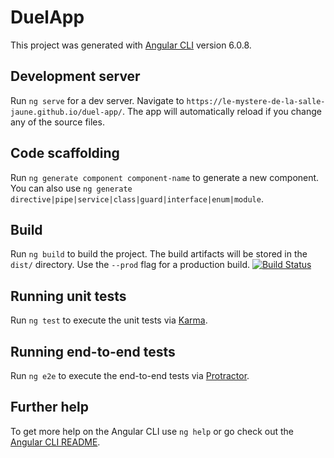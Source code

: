 # DuelApp

This project was generated with [Angular CLI](https://github.com/angular/angular-cli) version 6.0.8.

## Development server

Run `ng serve` for a dev server. Navigate to `https://le-mystere-de-la-salle-jaune.github.io/duel-app/`. The app will automatically reload if you change any of the source files.

## Code scaffolding

Run `ng generate component component-name` to generate a new component. You can also use `ng generate directive|pipe|service|class|guard|interface|enum|module`.

## Build

Run `ng build` to build the project. The build artifacts will be stored in the `dist/` directory. Use the `--prod` flag for a production build.
[![Build Status](https://travis-ci.org/le-mystere-de-la-salle-jaune/duel-app.svg?branch=master)](https://travis-ci.org/le-mystere-de-la-salle-jaune/duel-app)

## Running unit tests

Run `ng test` to execute the unit tests via [Karma](https://karma-runner.github.io).

## Running end-to-end tests

Run `ng e2e` to execute the end-to-end tests via [Protractor](http://www.protractortest.org/).

## Further help

To get more help on the Angular CLI use `ng help` or go check out the [Angular CLI README](https://github.com/angular/angular-cli/blob/master/README.md).
